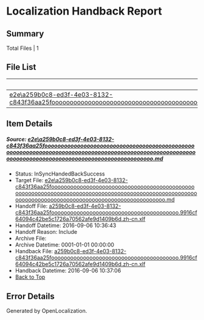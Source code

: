 # <a name='report-top'></a> Localization Handback Report

## Summary
 Total Files | 1

## File List
 Source File | Status | Details 
 ----------- | ------ | ------- 
 [e2e\a259b0c8-ed3f-4e03-8132-c843f36aa25fooooooooooooooooooooooooooooooooooooooooooooooooooooooooooooooooooooooooooooooooooooooooooooooooooooooooooooooooooooooooooooooooooooooooooooooooooooo.md](https://github.com/OpenLocalizationTestOrg/ol-test0/blob/38c17e48908997714086827451fb76a88675aaba/e2e/a259b0c8-ed3f-4e03-8132-c843f36aa25fooooooooooooooooooooooooooooooooooooooooooooooooooooooooooooooooooooooooooooooooooooooooooooooooooooooooooooooooooooooooooooooooooooooooooooooooooooo.md) | InSyncHandedBackSuccess | [Details](#75ca1f20b032c9d924775e2c1156ccf9e7ce0fe82)

## Item Details
##### <a name='75ca1f20b032c9d924775e2c1156ccf9e7ce0fe82'></a> Source: [e2e\a259b0c8-ed3f-4e03-8132-c843f36aa25fooooooooooooooooooooooooooooooooooooooooooooooooooooooooooooooooooooooooooooooooooooooooooooooooooooooooooooooooooooooooooooooooooooooooooooooooooooo.md](https://github.com/OpenLocalizationTestOrg/ol-test0/blob/38c17e48908997714086827451fb76a88675aaba/e2e/a259b0c8-ed3f-4e03-8132-c843f36aa25fooooooooooooooooooooooooooooooooooooooooooooooooooooooooooooooooooooooooooooooooooooooooooooooooooooooooooooooooooooooooooooooooooooooooooooooooooooo.md)
* Status: InSyncHandedBackSuccess
* Target File: [e2e\a259b0c8-ed3f-4e03-8132-c843f36aa25fooooooooooooooooooooooooooooooooooooooooooooooooooooooooooooooooooooooooooooooooooooooooooooooooooooooooooooooooooooooooooooooooooooooooooooooooooooo.md](https://github.com/OpenLocalizationTestOrg/ol-test0-zhcn/blob/65782fcfcb80823d14c524f0888e500141cc93e5/e2e/a259b0c8-ed3f-4e03-8132-c843f36aa25fooooooooooooooooooooooooooooooooooooooooooooooooooooooooooooooooooooooooooooooooooooooooooooooooooooooooooooooooooooooooooooooooooooooooooooooooooooo.md)
* Handoff File: [a259b0c8-ed3f-4e03-8132-c843f36aa25foooooooooooooooooooooooooooooooooooooooo.9916cf64094c42be5c1726a70562afe9d1409b6d.zh-cn.xlf](https://github.com/OpenLocalizationTestOrg/ol-test0-handoff/blob/56247be211642905d9568b3131a053c14984c4b3/ol-handoff/OpenLocalizationTestOrg/ol-test0-zhcn/ci/ht/a259b0c8-ed3f-4e03-8132-c843f36aa25foooooooooooooooooooooooooooooooooooooooo.9916cf64094c42be5c1726a70562afe9d1409b6d.zh-cn.xlf)
* Handoff Datetime: 2016-09-06 10:36:43
* Handoff Reason: Include
* Archive File: 
* Archive Datetime: 0001-01-01 00:00:00
* Handback File: [a259b0c8-ed3f-4e03-8132-c843f36aa25foooooooooooooooooooooooooooooooooooooooo.9916cf64094c42be5c1726a70562afe9d1409b6d.zh-cn.xlf](https://github.com/OpenLocalizationTestOrg/ol-test0-handback/blob/8f8ffa5e3d140a2682b827c26332ae8ccd047ac6/ol-handback/OpenLocalizationTestOrg/ol-test0-zhcn/ci/ht/a259b0c8-ed3f-4e03-8132-c843f36aa25foooooooooooooooooooooooooooooooooooooooo.9916cf64094c42be5c1726a70562afe9d1409b6d.zh-cn.xlf)
* Handback Datetime: 2016-09-06 10:37:06
* [Back to Top](#report-top)


## Error Details

Generated by OpenLocalization.
